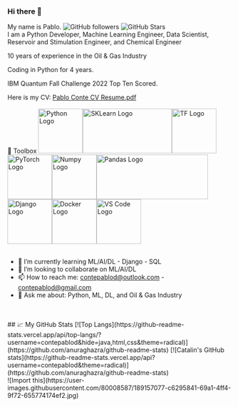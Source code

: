 ### Hi there 👋

My name is Pablo.
![GitHub followers](https://img.shields.io/github/followers/contepablod?style=social)
![GitHub Stars](https://img.shields.io/github/stars/contepablod?style=social)
<br>
I am a Python Developer, Machine Learning Engineer, Data Scientist, Reservoir and Stimulation Engineer, and Chemical Engineer

10 years of experience in the Oil & Gas Industry

Coding in Python for 4 years.

IBM Quantum Fall Challenge 2022 Top Ten Scored.

Here is my CV: [Pablo Conte CV Resume.pdf](https://github.com/contepablod/contepablod/files/10299362/Pablo.Conte.CV.Resume.pdf)
<br>
<br>
🧰 Toolbox
<img src="https://cdn.worldvectorlogo.com/logos/python-5.svg" alt="Python Logo" width="100" height="100"/><img src="https://upload.wikimedia.org/wikipedia/commons/thumb/0/05/Scikit_learn_logo_small.svg/1920px-Scikit_learn_logo_small.svg.png" alt="SKLearn Logo" width="200" height="100"/><img src="https://cdn.worldvectorlogo.com/logos/tensorflow-2.svg" alt="TF Logo" width="100" height="100"/>
<img src="https://upload.wikimedia.org/wikipedia/commons/thumb/1/10/PyTorch_logo_icon.svg/640px-PyTorch_logo_icon.svg.png" alt="PyTorch Logo" width="100" height="100"/><img src="https://cdn.worldvectorlogo.com/logos/numpy-1.svg" alt="Numpy Logo" width="100" height="100"/><img src="https://upload.wikimedia.org/wikipedia/commons/thumb/e/ed/Pandas_logo.svg/512px-Pandas_logo.svg.png?20200209204934" alt="Pandas Logo" width="250" height="100"/><img src="https://cdn.worldvectorlogo.com/logos/django.svg" alt="Django Logo" width="100" height="100"/><img src="https://cdn.worldvectorlogo.com/logos/docker.svg" alt="Docker Logo" width="100" height="100"/><img src="https://cdn.worldvectorlogo.com/logos/visual-studio-code-1.svg" alt="VS Code Logo" width="100" height="100"/>
<br>
<br>
- 🌱 I’m currently learning ML/AI/DL - Django - SQL
- 👯 I’m looking to collaborate on ML/AI/DL
- 📫 How to reach me: contepablod@outlook.com - contepablod@gmail.com
- 💬 Ask me about: Python, ML, DL, and Oil & Gas Industry
<br>
<br>
## &#x1f4c8; My GitHub Stats
[![Top Langs](https://github-readme-stats.vercel.app/api/top-langs/?username=contepablod&hide=java,html,css&theme=radical)](https://github.com/anuraghazra/github-readme-stats)
[![Catalin's GitHub stats](https://github-readme-stats.vercel.app/api?username=contepablod&theme=radical)](https://github.com/anuraghazra/github-readme-stats)
<br>
![Import this](https://user-images.githubusercontent.com/80008587/189157077-c6295841-69a1-4ff4-9f72-655774174ef2.jpg)


<!--
**contepablod/contepablod** is a ✨ _special_ ✨ repository because its `README.md` (this file) appears on your GitHub profile.

Here are some ideas to get you started:

- 🔭 I’m currently working on ...
- 🌱 I’m currently learning ...
- 👯 I’m looking to collaborate on ...
- 🤔 I’m looking for help with ...
- 💬 Ask me about ...
- 📫 How to reach me: ...
- 😄 Pronouns: ...
- ⚡ Fun fact: ...
-->
